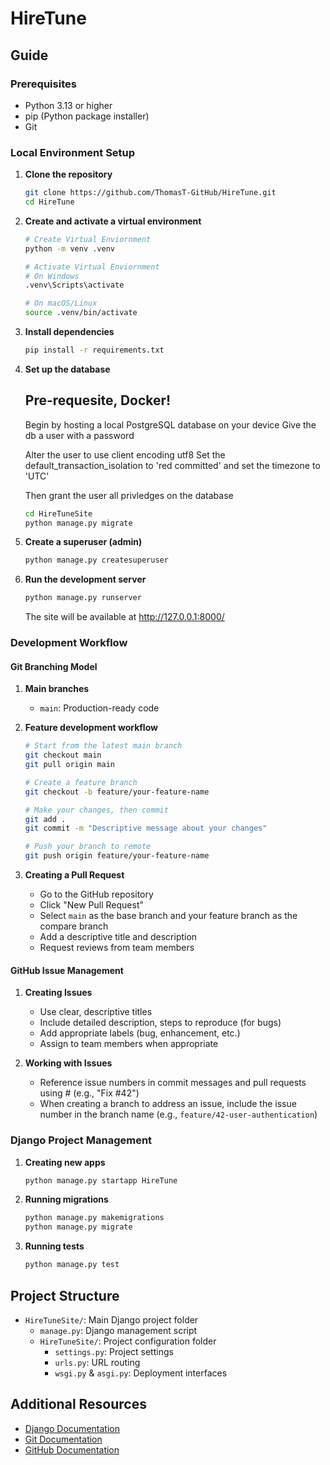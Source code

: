 # HireTune

##  Guide

### Prerequisites

- Python 3.13 or higher
- pip (Python package installer)
- Git

### Local Environment Setup

1. **Clone the repository**

   ```bash
   git clone https://github.com/ThomasT-GitHub/HireTune.git
   cd HireTune
   ```

2. **Create and activate a virtual environment**

   ```bash
   # Create Virtual Enviornment
   python -m venv .venv

   # Activate Virtual Enviornment
   # On Windows
   .venv\Scripts\activate

   # On macOS/Linux
   source .venv/bin/activate
   ```

3. **Install dependencies**

   ```bash
   pip install -r requirements.txt
   ```


4. **Set up the database**
   ## Pre-requesite, Docker!
   

   Begin by hosting a local PostgreSQL database on your device
   Give the db a user with a password

   Alter the user to use client encoding utf8
   Set the default_transaction_isolation to 'red committed'
   and set the timezone to 'UTC'

   Then grant the user all privledges on the database   

   ```bash
   cd HireTuneSite
   python manage.py migrate
   ```

5. **Create a superuser (admin)**

   ```bash
   python manage.py createsuperuser
   ```

6. **Run the development server**
   ```bash
   python manage.py runserver
   ```
   The site will be available at http://127.0.0.1:8000/

### Development Workflow

#### Git Branching Model

1. **Main branches**

   - `main`: Production-ready code

2. **Feature development workflow**

   ```bash
   # Start from the latest main branch
   git checkout main
   git pull origin main

   # Create a feature branch
   git checkout -b feature/your-feature-name

   # Make your changes, then commit
   git add .
   git commit -m "Descriptive message about your changes"

   # Push your branch to remote
   git push origin feature/your-feature-name
   ```

3. **Creating a Pull Request**
   - Go to the GitHub repository
   - Click "New Pull Request"
   - Select `main` as the base branch and your feature branch as the compare branch
   - Add a descriptive title and description
   - Request reviews from team members

#### GitHub Issue Management

1. **Creating Issues**

   - Use clear, descriptive titles
   - Include detailed description, steps to reproduce (for bugs)
   - Add appropriate labels (bug, enhancement, etc.)
   - Assign to team members when appropriate

2. **Working with Issues**
   - Reference issue numbers in commit messages and pull requests using # (e.g., "Fix #42")
   - When creating a branch to address an issue, include the issue number in the branch name (e.g., `feature/42-user-authentication`)

### Django Project Management

1. **Creating new apps**

   ```bash
   python manage.py startapp HireTune
   ```

2. **Running migrations**

   ```bash
   python manage.py makemigrations
   python manage.py migrate
   ```

3. **Running tests**
   ```bash
   python manage.py test
   ```

## Project Structure

- `HireTuneSite/`: Main Django project folder
  - `manage.py`: Django management script
  - `HireTuneSite/`: Project configuration folder
    - `settings.py`: Project settings
    - `urls.py`: URL routing
    - `wsgi.py` & `asgi.py`: Deployment interfaces

## Additional Resources

- [Django Documentation](https://docs.djangoproject.com/)
- [Git Documentation](https://git-scm.com/doc)
- [GitHub Documentation](https://docs.github.com/)
